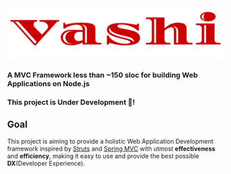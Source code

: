 ### <img src="./VashiComplete.svg">
### A MVC Framework less than ~150 sloc for building Web Applications on Node.js

### This project is Under Development 👷!

## Goal 
This project is aiming to provide a holistic Web Application Development framework inspired by [Struts](https://en.wikipedia.org/wiki/Apache_Struts_1) and [Spring MVC](https://en.wikipedia.org/wiki/Spring_Framework) with utmost **effectiveness** and **efficiency**, making it easy to use and provide the best possible **DX**(Developer Experience).
